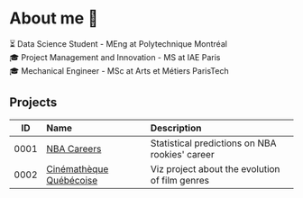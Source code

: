 # About me 👋

⏳  Data Science Student - MEng at Polytechnique Montréal<br />
🎓 Project Management and Innovation - MS at IAE Paris   <br />
🎓 Mechanical Engineer - MSc at Arts et Métiers ParisTech <br />


## Projects

ID | Name | Description
-----|:------|:-----
0001 | [NBA Careers](https://github.com/MorganPeju/ml-nba-proj)                  | Statistical predictions on NBA rookies' career
0002 | [Cinémathèque Québécoise](https://github.com/MorganPeju/polymtl-cinematheque-cq-web)                           | Viz project about the evolution of film genres

<!--
**MorganPeju/MorganPeju** is a ✨ _special_ ✨ repository because its `README.md` (this file) appears on your GitHub profile.

Here are some ideas to get you started:

- 🔭 I’m currently working on ...
- 🌱 I’m currently learning ...
- 👯 I’m looking to collaborate on ...
- 🤔 I’m looking for help with ...
- 💬 Ask me about ...
- 📫 How to reach me: ...
- 😄 Pronouns: ...
- ⚡ Fun fact: ...
-->
